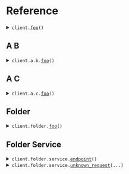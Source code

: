 # Reference
<details><summary><code>client.<a href="src/seed/client.py">foo</a>()</code></summary>
<dl>
<dd>

#### 🔌 Usage

<dl>
<dd>

<dl>
<dd>

```python
from seed import SeedApi
client = SeedApi(base_url="https://yourhost.com/path/to/api", )
client.foo()

```
</dd>
</dl>
</dd>
</dl>

#### ⚙️ Parameters

<dl>
<dd>

<dl>
<dd>

**request_options:** `typing.Optional[RequestOptions]` — Request-specific configuration.
    
</dd>
</dl>
</dd>
</dl>


</dd>
</dl>
</details>

## A B
<details><summary><code>client.a.b.<a href="src/seed/a/b/client.py">foo</a>()</code></summary>
<dl>
<dd>

#### 🔌 Usage

<dl>
<dd>

<dl>
<dd>

```python
from seed import SeedApi
client = SeedApi(base_url="https://yourhost.com/path/to/api", )
client.a.b.foo()

```
</dd>
</dl>
</dd>
</dl>

#### ⚙️ Parameters

<dl>
<dd>

<dl>
<dd>

**request_options:** `typing.Optional[RequestOptions]` — Request-specific configuration.
    
</dd>
</dl>
</dd>
</dl>


</dd>
</dl>
</details>

## A C
<details><summary><code>client.a.c.<a href="src/seed/a/c/client.py">foo</a>()</code></summary>
<dl>
<dd>

#### 🔌 Usage

<dl>
<dd>

<dl>
<dd>

```python
from seed import SeedApi
client = SeedApi(base_url="https://yourhost.com/path/to/api", )
client.a.c.foo()

```
</dd>
</dl>
</dd>
</dl>

#### ⚙️ Parameters

<dl>
<dd>

<dl>
<dd>

**request_options:** `typing.Optional[RequestOptions]` — Request-specific configuration.
    
</dd>
</dl>
</dd>
</dl>


</dd>
</dl>
</details>

## Folder
<details><summary><code>client.folder.<a href="src/seed/folder/client.py">foo</a>()</code></summary>
<dl>
<dd>

#### 🔌 Usage

<dl>
<dd>

<dl>
<dd>

```python
from seed import SeedApi
client = SeedApi(base_url="https://yourhost.com/path/to/api", )
client.folder.foo()

```
</dd>
</dl>
</dd>
</dl>

#### ⚙️ Parameters

<dl>
<dd>

<dl>
<dd>

**request_options:** `typing.Optional[RequestOptions]` — Request-specific configuration.
    
</dd>
</dl>
</dd>
</dl>


</dd>
</dl>
</details>

## Folder Service
<details><summary><code>client.folder.service.<a href="src/seed/folder/service/client.py">endpoint</a>()</code></summary>
<dl>
<dd>

#### 🔌 Usage

<dl>
<dd>

<dl>
<dd>

```python
from seed import SeedApi
client = SeedApi(base_url="https://yourhost.com/path/to/api", )
client.folder.service.endpoint()

```
</dd>
</dl>
</dd>
</dl>

#### ⚙️ Parameters

<dl>
<dd>

<dl>
<dd>

**request_options:** `typing.Optional[RequestOptions]` — Request-specific configuration.
    
</dd>
</dl>
</dd>
</dl>


</dd>
</dl>
</details>

<details><summary><code>client.folder.service.<a href="src/seed/folder/service/client.py">unknown_request</a>(...)</code></summary>
<dl>
<dd>

#### 🔌 Usage

<dl>
<dd>

<dl>
<dd>

```python
from seed import SeedApi
client = SeedApi(base_url="https://yourhost.com/path/to/api", )
client.folder.service.unknown_request(request={'key': 'value'}
, )

```
</dd>
</dl>
</dd>
</dl>

#### ⚙️ Parameters

<dl>
<dd>

<dl>
<dd>

**request:** `typing.Optional[typing.Any]` 
    
</dd>
</dl>

<dl>
<dd>

**request_options:** `typing.Optional[RequestOptions]` — Request-specific configuration.
    
</dd>
</dl>
</dd>
</dl>


</dd>
</dl>
</details>

